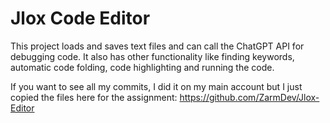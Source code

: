 # Jlox Code Editor
This project loads and saves text files and can call the ChatGPT API for debugging code. It also has other functionality like finding keywords, automatic code folding, code highlighting and running the code.

If you want to see all my commits, I did it on my main account but I just copied the files here for the assignment: https://github.com/ZarmDev/Jlox-Editor